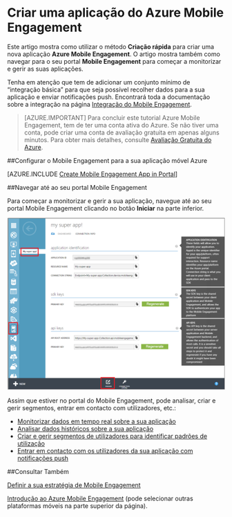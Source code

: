 <properties
    pageTitle="Criar uma aplicação do Azure Mobile Engagement | Microsoft Azure"
    description="Descreve como criar uma nova Coleção de Aplicações de Mobile Engagement no Azure e começar a gerir as suas aplicações com o portal de Mobile Engagement."
    services="mobile-engagement"
    documentationCenter=""
    authors="piyushjo"
    manager="dwrede"
    editor=""/>

<tags
    ms.service="mobile-engagement"
    ms.workload="mobile"
    ms.tgt_pltfrm="mobile-windows-store"
    ms.devlang="na"
    ms.topic="get-started-article"
    ms.date="02/17/2016"  
    ms.author="piyushjo"/>


# Criar uma aplicação do Azure Mobile Engagement

Este artigo mostra como utilizar o método **Criação rápida** para criar uma nova aplicação **Azure Mobile Engagement**. O artigo mostra também como navegar para o seu portal **Mobile Engagement** para começar a monitorizar e gerir as suas aplicações. 

Tenha em atenção que tem de adicionar um conjunto mínimo de “integração básica” para que seja possível recolher dados para a sua aplicação e enviar notificações push. Encontrará toda a documentação sobre a integração na página [Integração do Mobile Engagement](mobile-engagement-windows-store-integrate-engagement.md).

> [AZURE.IMPORTANT] Para concluir este tutorial Azure Mobile Engagement, tem de ter uma conta ativa do Azure. Se não tiver uma conta, pode criar uma conta de avaliação gratuita em apenas alguns minutos. Para obter mais detalhes, consulte <a href="http://azure.microsoft.com/pricing/free-trial/?WT.mc_id=A0E0E5C02&amp;returnurl=http%3A%2F%2Fwww.windowsazure.com%2Fen-us%2Fdevelop%2Fmobile%2Ftutorials%2Fget-started%2F" target="_blank">Avaliação Gratuita do Azure</a>.

##Configurar o Mobile Engagement para a sua aplicação móvel Azure

[AZURE.INCLUDE [Create Mobile Engagement App in Portal](../../includes/mobile-engagement-create-app-in-portal.md)]

##Navegar até ao seu portal Mobile Engagement

Para começar a monitorizar e gerir a sua aplicação, navegue até ao seu portal Mobile Engagement clicando no botão **Iniciar** na parte inferior.

![](../../includes/media/mobile-engagement-connect-app-with-monitor/engage-button.png)

Assim que estiver no portal do Mobile Engagement, pode analisar, criar e gerir segmentos, entrar em contacto com utilizadores, etc.:    

- [Monitorizar dados em tempo real sobre a sua aplicação](mobile-engagement-user-interface-monitor.md)
- [Analisar dados históricos sobre a sua aplicação](mobile-engagement-user-interface-analytics.md)
- [Criar e gerir segmentos de utilizadores para identificar padrões de utilização](mobile-engagement-user-interface-segments.md)
- [Entrar em contacto com os utilizadores da sua aplicação com notificações push](mobile-engagement-user-interface-reach.md)

##Consultar Também

[Definir a sua estratégia de Mobile Engagement](mobile-engagement-define-your-mobile-engagement-strategy.md)

[Introdução ao Azure Mobile Engagement](mobile-engagement-windows-store-dotnet-get-started.md) (pode selecionar outras plataformas móveis na parte superior da página).


<!--HONumber=Jun16_HO2-->


